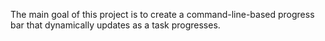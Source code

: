 The main goal of this project is to create a command-line-based progress bar that dynamically updates as a task progresses.
